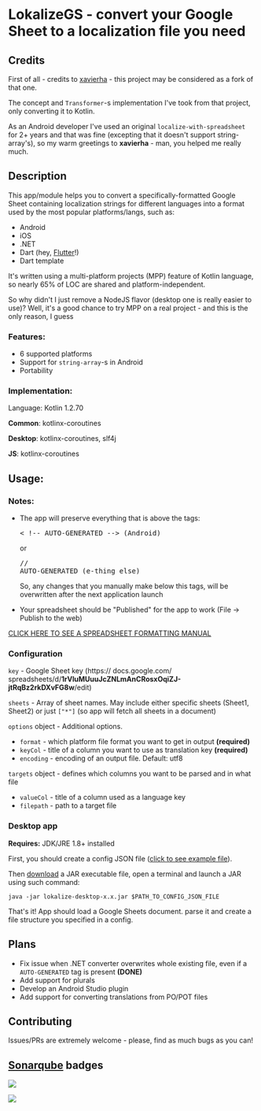 # LokalizeGS - convert your Google Sheet to a localization file you need

## Credits

First of all - credits to [xavierha](https://github.com/xavierha/localize-with-spreadsheet) - this project may be considered as a fork of that one.

The concept and `Transformer`-s implementation I've took from that project, only converting it to Kotlin.

As an Android developer I've used an original `localize-with-spreadsheet` for 2+ years and that was fine (excepting that it doesn't support string-array's), so my warm greetings to **xavierha** - man, you helped me really much.

## Description

This app/module helps you to convert a specifically-formatted Google Sheet containing localization strings for different languages into a format used by the most popular platforms/langs, such as:

* Android
* iOS
* .NET
* Dart (hey, [Flutter](https://github.com/flutter/flutter)!)
* Dart template

It's written using a multi-platform projects (MPP) feature of Kotlin language, so nearly 65% of LOC are shared and platform-independent.

So why didn't I just remove a NodeJS flavor (desktop one is really easier to use)? Well, it's a good chance to try MPP on a real project - and this is the only reason, I guess

### Features:
* 6 supported platforms
* Support for `string-array`-s in Android
* Portability

### Implementation:
Language: Kotlin 1.2.70

**Common**: kotlinx-coroutines

**Desktop**: kotlinx-coroutines, slf4j

**JS**: kotlinx-coroutines


## Usage:

### Notes:
* The app will preserve everything that is above the tags: <pre>< !-- AUTO-GENERATED --> (Android)</pre>or<pre>// AUTO-GENERATED (e-thing else)</pre>
So, any changes that you manually make below this tags, will be overwritten after the next application launch

* Your spreadsheet should be "Published" for the app to work (File -> Publish to the web)

[CLICK HERE TO SEE A SPREADSHEET FORMATTING MANUAL](docs/GOOGLE-SHEET-FORMAT.md)

### Configuration
`key` - Google Sheet key (https:// docs.google.com/ spreadsheets/d/**1rVIuMUuuJcZNLmAnCRosxOqiZJ-jtRqBz2rkDXvFG8w**/edit)

`sheets` - Array of sheet names. May include either specific sheets (Sheet1, Sheet2) or just ``["*"]`` (so app will fetch all sheets in a document)

`options` object - Additional options.
* `format` - which platform file format you want to get in output **(required)**
* `keyCol` - title of a column you want to use as translation key **(required)**
* `encoding` - encoding of an output file. Default: utf8

`targets` object - defines which columns you want to be parsed and in what file
* `valueCol` - title of a column used as a language key
* `filepath` - path to a target file

### Desktop app
**Requires:** JDK/JRE 1.8+ installed

First, you should create a config JSON file ([click to see example file](sample/config.json)).

Then [download](https://github.com/amatsegor/lokalize-gs/releases) a JAR executable file, open a terminal and launch a JAR using such command: <pre>`java -jar lokalize-desktop-x.x.jar $PATH_TO_CONFIG_JSON_FILE`</pre>

That's it! App should load a Google Sheets document. parse it and create a file structure you specified in a config.

## Plans
* Fix issue when .NET converter overwrites whole existing file, even if a `AUTO-GENERATED` tag is present **(DONE)**
* Add support for plurals
* Develop an Android Studio plugin
* Add support for converting translations from PO/POT files

## Contributing

Issues/PRs are extremely welcome - please, find as much bugs as you can!

## [Sonarqube](https://sonarcloud.io/dashboard?id=amatsegor_lokalize) badges

![](https://sonarcloud.io/api/project_badges/quality_gate?project=amatsegor_lokalize)

![](https://sonarcloud.io/api/project_badges/measure?project=amatsegor_lokalize&metric=sqale_index)
